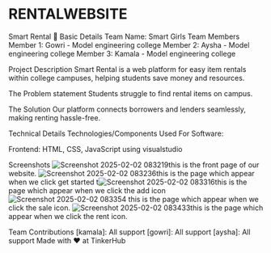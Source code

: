 # RENTALWEBSITE
Smart Rental 🎯
Basic Details
Team Name: Smart Girls
Team Members
Member 1: Gowri - Model engineering college
Member 2: Aysha - Model engineering college
Member 3: Kamala - Model engineering college

Project Description
Smart Rental is a web platform for easy item rentals within college campuses, helping students save money and resources.

The Problem statement
Students struggle to find rental items on campus. 

The Solution
Our platform connects borrowers and lenders seamlessly, making renting hassle-free.

Technical Details
Technologies/Components Used
For Software:

Frontend: HTML, CSS, JavaScript
using visualstudio





Screenshots ![Screenshot 2025-02-02 083219](https://github.com/user-attachments/assets/e04b0f51-af78-4b83-ac44-4812f9ac9822)this is the front page of our website.
![Screenshot 2025-02-02 083236](https://github.com/user-attachments/assets/4b9022a7-0464-49ca-bc4e-6f6883b0433e)this is the page which appear when we click get started 
t![Screenshot 2025-02-02 083316](https://github.com/user-attachments/assets/76099cf6-6e3b-4091-802f-80cb8686e576)this is the page which appear when  we click the add icon 
![Screenshot 2025-02-02 083354](https://github.com/user-attachments/assets/8652e207-fb19-434a-b08c-6ca4359e6da2)
this is the page which appear when we click the sale icon.
![Screenshot 2025-02-02 083433](https://github.com/user-attachments/assets/d8df192f-5708-4bad-81de-753bfe0c1d17)this is the page which appear when we click the rent icon.







Team Contributions
[kamala]: All support
[gowri]: All support
[aysha]: All support
Made with ❤️ at TinkerHub

